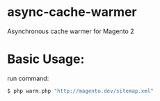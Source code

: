 # async-cache-warmer
Asynchronous cache warmer for Magento 2

# Basic Usage:
run command:
```bash
$ php warm.php "http://magento.dev/sitemap.xml"
```
